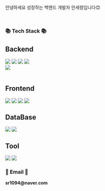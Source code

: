 <p>
  안녕하세요 성장하는 백엔드 개발자 안세령입니다😊<br>
</p>

<br>


<h3>📚 Tech Stack 📚</h3>
  
  ## Backend
  <img src="https://img.shields.io/badge/spring-6DB33F?style=flat-square&logo=spring&logoColor=white"/></a>               <!-- 스프링 -->
  <img src="https://img.shields.io/badge/SpringBoot-6DB33F?style=flat-square&logo=SpringBoot&logoColor=white"/></a>       <!-- 스프링부트 -->
  <img src="https://img.shields.io/badge/java-007396?style=flat-square&logo=java&logoColor=white"/></a>                  <!-- 자바 -->
  <img src="https://img.shields.io/badge/gradle-02303A?style=flat-square&logo=gradle&logoColor=white">                   <!--gradle-->  
  <img src="https://img.shields.io/badge/python-3776AB?style=flat-square&logo=python&logoColor=white"/></a>                <!-- 파이썬 -->        
  <br>
  
  ## Frontend
  <img src="https://img.shields.io/badge/vue.js-4FC08D?style=flat-square&logo=vue.js&logoColor=white">                 <!--Vue-->
  <img src="https://img.shields.io/badge/html5-E34F26?style=flat-square&logo=html5&logoColor=white"/></a>                  <!-- HTML -->
  <img src="https://img.shields.io/badge/css-1572B6?style=flat-square&logo=css3&logoColor=white"/></a>                   <!-- CSS -->
  <img src="https://img.shields.io/badge/Javascript-ffb13b?style=flat-square&logo=javascript&logoColor=white"/></a>        <!-- 자바스크립트 -->
  <br>
  
  ## DataBase
  <img src="https://img.shields.io/badge/mysql-4479A1?style=flat-square&logo=mysql&logoColor=white"/></a>                  <!-- MySQL -->
  <img src="https://img.shields.io/badge/mariaDB-003545?style=flat-square&logo=mariaDB&logoColor=white"/></a>              <!-- MariaDB -->
  <br>
  
  ## Tool
  <img src="https://img.shields.io/badge/github-181717?style=flat-square&logo=github&logoColor=white"></a>                 <!-- 깃헙 -->
  <img src="https://img.shields.io/badge/git-F05032?style=flat-square&logo=git&logoColor=white"></a>                       <!-- 깃 -->
</p>


<h3>📧 Email 📧</h3>
<p>
  <Strong>sr1094@naver.com</Strong>
</p>

<br>
